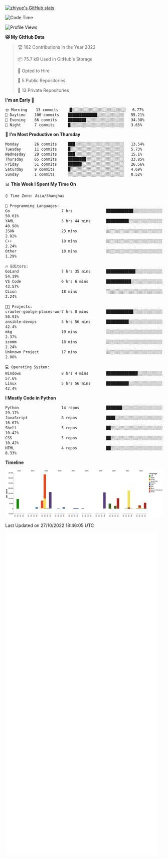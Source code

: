 
[![zhiyue's GitHub stats](https://github-readme-stats.vercel.app/api?username=zhiyue)](https://github.com/anuraghazra/github-readme-stats&&show_icons=true)

<!--START_SECTION:waka-->
![Code Time](http://img.shields.io/badge/Code%20Time-717%20hrs%2025%20mins-blue)

![Profile Views](http://img.shields.io/badge/Profile%20Views-0-blue)

**🐱 My GitHub Data** 

> 🏆 162 Contributions in the Year 2022
 > 
> 📦 75.7 kB Used in GitHub's Storage 
 > 
> 💼 Opted to Hire
 > 
> 📜 5 Public Repositories 
 > 
> 🔑 13 Private Repositories  
 > 
**I'm an Early 🐤** 

```text
🌞 Morning    13 commits     █░░░░░░░░░░░░░░░░░░░░░░░░   6.77% 
🌆 Daytime    106 commits    █████████████░░░░░░░░░░░░   55.21% 
🌃 Evening    66 commits     ████████░░░░░░░░░░░░░░░░░   34.38% 
🌙 Night      7 commits      █░░░░░░░░░░░░░░░░░░░░░░░░   3.65%

```
📅 **I'm Most Productive on Thursday** 

```text
Monday       26 commits     ███░░░░░░░░░░░░░░░░░░░░░░   13.54% 
Tuesday      11 commits     █░░░░░░░░░░░░░░░░░░░░░░░░   5.73% 
Wednesday    29 commits     ███░░░░░░░░░░░░░░░░░░░░░░   15.1% 
Thursday     65 commits     ████████░░░░░░░░░░░░░░░░░   33.85% 
Friday       51 commits     ██████░░░░░░░░░░░░░░░░░░░   26.56% 
Saturday     9 commits      █░░░░░░░░░░░░░░░░░░░░░░░░   4.69% 
Sunday       1 commits      ░░░░░░░░░░░░░░░░░░░░░░░░░   0.52%

```


📊 **This Week I Spent My Time On** 

```text
⌚︎ Time Zone: Asia/Shanghai

💬 Programming Languages: 
Go                       7 hrs               ████████████░░░░░░░░░░░░░   50.01% 
YAML                     5 hrs 44 mins       ██████████░░░░░░░░░░░░░░░   40.98% 
JSON                     23 mins             ░░░░░░░░░░░░░░░░░░░░░░░░░   2.82% 
C++                      18 mins             ░░░░░░░░░░░░░░░░░░░░░░░░░   2.24% 
Other                    10 mins             ░░░░░░░░░░░░░░░░░░░░░░░░░   1.29%

🔥 Editors: 
GoLand                   7 hrs 35 mins       █████████████░░░░░░░░░░░░   54.19% 
VS Code                  6 hrs 6 mins        ███████████░░░░░░░░░░░░░░   43.57% 
CLion                    18 mins             ░░░░░░░░░░░░░░░░░░░░░░░░░   2.24%

🐱‍💻 Projects: 
crawler-goolge-places-wor7 hrs 8 mins        ████████████░░░░░░░░░░░░░   50.91% 
ansible-devops           5 hrs 56 mins       ██████████░░░░░░░░░░░░░░░   42.4% 
mkg                      19 mins             ░░░░░░░░░░░░░░░░░░░░░░░░░   2.37% 
zcomm                    18 mins             ░░░░░░░░░░░░░░░░░░░░░░░░░   2.24% 
Unknown Project          17 mins             ░░░░░░░░░░░░░░░░░░░░░░░░░   2.08%

💻 Operating System: 
Windows                  8 hrs 4 mins        ██████████████░░░░░░░░░░░   57.6% 
Linux                    5 hrs 56 mins       ██████████░░░░░░░░░░░░░░░   42.4%

```

**I Mostly Code in Python** 

```text
Python                   14 repos            ███████░░░░░░░░░░░░░░░░░░   29.17% 
JavaScript               8 repos             ████░░░░░░░░░░░░░░░░░░░░░   16.67% 
Shell                    5 repos             ██░░░░░░░░░░░░░░░░░░░░░░░   10.42% 
CSS                      5 repos             ██░░░░░░░░░░░░░░░░░░░░░░░   10.42% 
HTML                     4 repos             ██░░░░░░░░░░░░░░░░░░░░░░░   8.33%

```


**Timeline**

![Chart not found](https://raw.githubusercontent.com/zhiyue/zhiyue/main/charts/bar_graph.png) 


 Last Updated on 27/10/2022 18:46:05 UTC
<!--END_SECTION:waka-->

<!-- [![Top Langs](https://github-readme-stats.vercel.app/api/top-langs/?username=zhiyue)](https://github.com/anuraghazra/github-readme-stats) -->

![](./github-metrics.svg)

